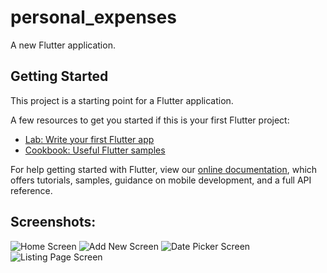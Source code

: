 # personal_expenses

A new Flutter application.

## Getting Started

This project is a starting point for a Flutter application.

A few resources to get you started if this is your first Flutter project:

- [Lab: Write your first Flutter app](https://flutter.dev/docs/get-started/codelab)
- [Cookbook: Useful Flutter samples](https://flutter.dev/docs/cookbook)

For help getting started with Flutter, view our
[online documentation](https://flutter.dev/docs), which offers tutorials,
samples, guidance on mobile development, and a full API reference.

## Screenshots:

![Home Screen](https://github.com/alaa-shahin/personal-expenses/blob/master/personal%20expenses%20screenshots/1.png "Home Screen") 
![Add New Screen](https://github.com/alaa-shahin/personal-expenses/blob/master/personal%20expenses%20screenshots/2.png "Add New Screen") 
![Date Picker Screen](https://github.com/alaa-shahin/personal-expenses/blob/master/personal%20expenses%20screenshots/3.png "Date Picker Screen") 
![Listing Page Screen](https://github.com/alaa-shahin/personal-expenses/blob/master/personal%20expenses%20screenshots/4.png "Listing Page Screen") 